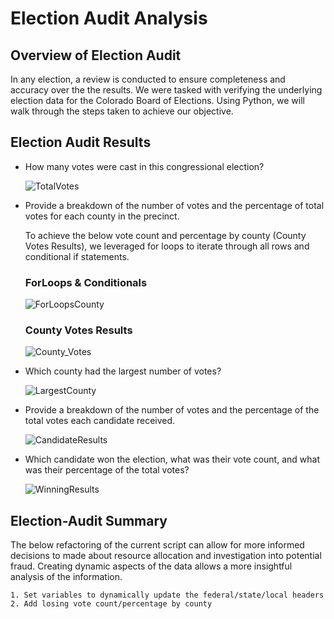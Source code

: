# Election Audit Analysis


## Overview of Election Audit
  
 In any election, a review is conducted to ensure completeness and accuracy over the the results. We were tasked with verifying the underlying election data for the Colorado Board of Elections. Using Python, we will walk through the steps taken to achieve our objective.
  
 ## Election Audit Results
  
  
* How many votes were cast in this congressional election?


  ![TotalVotes](https://user-images.githubusercontent.com/85204128/124392883-cb280e00-dcc5-11eb-9c13-926121b0a6c2.PNG)

* Provide a breakdown of the number of votes and the percentage of total votes for each county in the precinct.
  
  To achieve the below vote count and percentage by county (County Votes Results), we leveraged for loops to iterate through all rows and conditional if statements.
  
  ###   ForLoops & Conditionals
  ![ForLoopsCounty](https://user-images.githubusercontent.com/85204128/124392800-797f8380-dcc5-11eb-97e7-24ce4ee4461e.PNG)


  ###   County Votes Results
  ![County_Votes](https://user-images.githubusercontent.com/85204128/124392649-de86a980-dcc4-11eb-9a7e-b29d546047c4.PNG)

* Which county had the largest number of votes?
  
  ![LargestCounty](https://user-images.githubusercontent.com/85204128/124392898-d7ac6680-dcc5-11eb-9549-a6f178e03247.PNG)


* Provide a breakdown of the number of votes and the percentage of the total votes each candidate received.
  
  ![CandidateResults](https://user-images.githubusercontent.com/85204128/124392903-e135ce80-dcc5-11eb-9d64-8c183b3ad7d1.PNG)

* Which candidate won the election, what was their vote count, and what was their percentage of the total votes?
  
  ![WinningResults](https://user-images.githubusercontent.com/85204128/124392905-e85cdc80-dcc5-11eb-85e1-58b26064fbf8.PNG)

## Election-Audit Summary

The below refactoring of the current script can allow for more informed decisions to made about resource allocation and investigation into potential fraud. Creating dynamic aspects of the data allows a more insightful analysis of the information.
    
    1. Set variables to dynamically update the federal/state/local headers
    2. Add losing vote count/percentage by county
    
  
  
  
